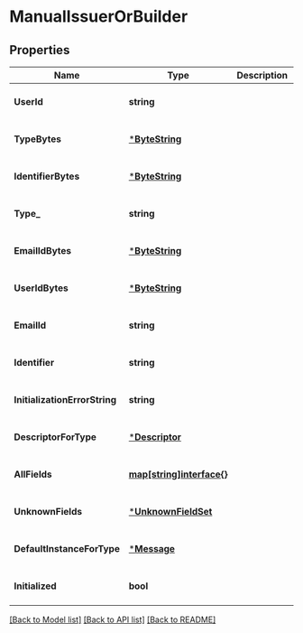 # ManualIssuerOrBuilder

## Properties
Name | Type | Description | Notes
------------ | ------------- | ------------- | -------------
**UserId** | **string** |  | [optional] [default to null]
**TypeBytes** | [***ByteString**](ByteString.md) |  | [optional] [default to null]
**IdentifierBytes** | [***ByteString**](ByteString.md) |  | [optional] [default to null]
**Type_** | **string** |  | [optional] [default to null]
**EmailIdBytes** | [***ByteString**](ByteString.md) |  | [optional] [default to null]
**UserIdBytes** | [***ByteString**](ByteString.md) |  | [optional] [default to null]
**EmailId** | **string** |  | [optional] [default to null]
**Identifier** | **string** |  | [optional] [default to null]
**InitializationErrorString** | **string** |  | [optional] [default to null]
**DescriptorForType** | [***Descriptor**](Descriptor.md) |  | [optional] [default to null]
**AllFields** | [**map[string]interface{}**](interface{}.md) |  | [optional] [default to null]
**UnknownFields** | [***UnknownFieldSet**](UnknownFieldSet.md) |  | [optional] [default to null]
**DefaultInstanceForType** | [***Message**](Message.md) |  | [optional] [default to null]
**Initialized** | **bool** |  | [optional] [default to null]

[[Back to Model list]](../README.md#documentation-for-models) [[Back to API list]](../README.md#documentation-for-api-endpoints) [[Back to README]](../README.md)

